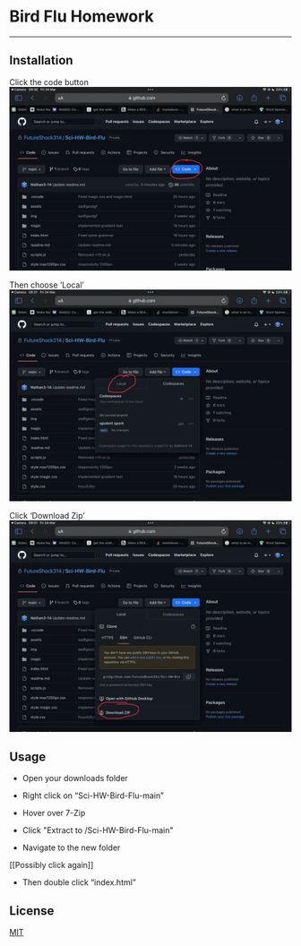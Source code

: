 # Bird Flu Homework

---------------
## Installation
Click the code button
![Code Button](https://github.com/FutureShock314/Sci-HW-Bird-Flu/blob/main/README-Images/code.jpeg)

Then choose ‘Local’
![Local](https://github.com/FutureShock314/Sci-HW-Bird-Flu/blob/main/README-Images/local.jpeg)

Click ‘Download Zip’
![Zip](https://github.com/FutureShock314/Sci-HW-Bird-Flu/blob/main/README-Images/zip.jpeg)

## Usage
 * Open your downloads folder

 * Right click on “Sci-HW-Bird-Flu-main”

 * Hover over 7-Zip

 * Click "Extract to /Sci-HW-Bird-Flu-main"

 * Navigate to the new folder

[[Possibly click again]]

 * Then double click “index.html”

## License

[MIT](https://choosealicense.com/licenses/mit/)
